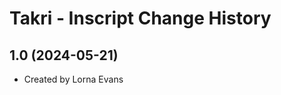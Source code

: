 Takri - Inscript Change History
====================

1.0 (2024-05-21)
----------------
* Created by Lorna Evans
